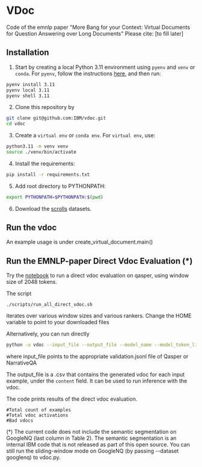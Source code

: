 # VDoc
Code of the emnlp paper "More Bang for your Context: Virtual Documents for Question Answering over Long Documents"
Please cite: [to fill later]

## Installation
1. Start by creating a local Python 3.11 environment using `pyenv` and `venv` or `conda`.  For `pyenv`, follow the instructions [here](https://github.com/pyenv/pyenv?tab=readme-ov-file#getting-pyenv), and then run: 

```bash
pyenv install 3.11
pyenv local 3.11
pyenv shell 3.11
```

2. Clone this repository by 
```bash
git clone git@github.com:IBM/vdoc.git
cd vdoc
```

3. Create a `virtual env` or `conda env`. For `virtual env`, use:

```bash
python3.11 -m venv venv
source ./venv/bin/activate
```

4. Install the requirements:
```bash
pip install -r requirements.txt
```

5. Add root directory to PYTHONPATH:
```bash
export PYTHONPATH=$PYTHONPATH:$(pwd)
```

6. Download the [scrolls](https://www.scrolls-benchmark.com/tasks) datasets.

## Run the vdoc 

An example usage is under create_virtual_document.main()

## Run the EMNLP-paper Direct Vdoc Evaluation (*)

Try the [notebook](vdoc_on_scrolls.ipynb) to run a direct vdoc evaluation on qasper, using
window size of 2048 tokens. 

The script
```
./scripts/run_all_direct_vdoc.sh
```
iterates over various window sizes and various rankers. Change the HOME variable to point to your downloaded files 

Alternatively, you can run directly 
```bash
python -u vdoc --input_file --output_file --model_name --model_token_limit --max_new_tokens --passage_len --order
```

where input_file points to the appropriate validation.jsonl file of Qasper or NarrativeQA

The output_file is a .csv that contains the generated vdoc for each input example, under the `content` field. It can be used to run inference with the vdoc.

The code prints results of the direct vdoc evaluation.

```
#Total count of examples
#Total vdoc activations
#Bad vdocs 
```

(*) The current code does not include the semantic segmentation on GoogleNQ (last column in Table 2). The semantic segmentation is an internal IBM code that is not released as part of this open source.
You can still run the sliding-window mode on GoogleNQ (by passing --dataset googlenq) to vdoc.py.